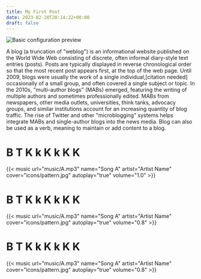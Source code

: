 ```yaml
---
title: My First Post
date: 2023-02-20T20:14:22+08:00
draft: false
---
```


![Basic configuration preview](images\lighthouse.jpg "Basic configuration preview")

A blog (a truncation of "weblog") is an informational website published on the World Wide Web consisting of discrete, often informal diary-style text entries (posts). Posts are typically displayed in reverse chronological order so that the most recent post appears first, at the top of the web page. Until 2009, blogs were usually the work of a single individual,[citation needed] occasionally of a small group, and often covered a single subject or topic. In the 2010s, "multi-author blogs" (MABs) emerged, featuring the writing of multiple authors and sometimes professionally edited. MABs from newspapers, other media outlets, universities, think tanks, advocacy groups, and similar institutions account for an increasing quantity of blog traffic. The rise of Twitter and other "microblogging" systems helps integrate MABs and single-author blogs into the news media. Blog can also be used as a verb, meaning to maintain or add content to a blog.



# B T K k K k K K

{{< music url="music/A.mp3" name="Song A" artist="Artist Name" cover="icons/pattern.jpg" autoplay="true" volume="1.0" >}}
# B T K k K k K K

{{< music url="music/A.mp3" name="Song A" artist="Artist Name" cover="icons/pattern.jpg" autoplay="true" volume="0.8" >}}
# B T K k K k K K


{{< music url="music/A.mp3" name="Song A" artist="Artist Name" cover="icons/pattern.jpg" autoplay="true" volume="0.8" >}}
